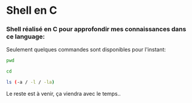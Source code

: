 # Shell en C

### Shell réalisé en C pour approfondir mes connaissances dans ce language:

Seulement quelques commandes sont disponibles pour l'instant:

```bash
pwd
```

```bash
cd
```

```bash
ls (-a / -l / -la)
```

Le reste est à venir, ça viendra avec le temps..
